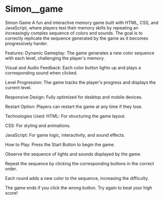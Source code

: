 # Simon__game
Simon Game A fun and interactive memory game built with HTML, CSS, and JavaScript, where players test their memory skills by repeating an increasingly complex sequence of colors and sounds. The goal is to correctly replicate the sequence generated by the game as it becomes progressively harder.

Features: Dynamic Gameplay: The game generates a new color sequence with each level, challenging the player's memory.

Visual and Audio Feedback: Each color button lights up and plays a corresponding sound when clicked.

Level Progression: The game tracks the player's progress and displays the current level.

Responsive Design: Fully optimized for desktop and mobile devices.

Restart Option: Players can restart the game at any time if they lose.

Technologies Used: HTML: For structuring the game layout.

CSS: For styling and animations.

JavaScript: For game logic, interactivity, and sound effects.

How to Play: Press the Start Button to begin the game.

Observe the sequence of lights and sounds displayed by the game.

Repeat the sequence by clicking the corresponding buttons in the correct order.

Each round adds a new color to the sequence, increasing the difficulty.

The game ends if you click the wrong button. Try again to beat your high score!
